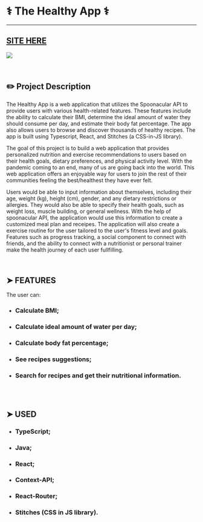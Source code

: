 # ⚕️ The Healthy App ⚕️ 
---

## [SITE HERE](https://isabdch.github.io/health-app/#/)

![](https://github.com/MsDerp/CalCommit-Hackathon/blob/ca3ab3e9a9e8a2d235cc6ebdc146d38b25721e0f/Hackathon-main/ezgif.com-gif-maker.gif)
 
 

<br />

## ✏️ Project Description

The Healthy App is a web application that utilizes the Spoonacular API to provide users with various health-related features. These features include the ability to calculate their BMI, determine the ideal amount of water they should consume per day, and estimate their body fat percentage. The app also allows users to browse and discover thousands of healthy recipes. The app is built using Typescript, React, and Stitches (a CSS-in-JS library).


The goal of this project is to build a web application that provides personalized nutrition and exercise recommendations to users based on their health goals, dietary preferences, and physical activity level. With the pandemic coming to an end, many of us are going back into the world. This web application offers an enjoyable way for users to join the rest of their communities feeling the best/healthest they have ever felt.

Users would be able to input information about themselves, including their age, weight (kg), height (cm), gender, and any dietary restrictions or allergies. They would also be able to specify their health goals, such as weight loss, muscle building, or general wellness. With the help of spoonacular API, the application would use this information to create a customized meal plan and receipes. The application will also create a exercise routine for the user tailored to the user's fitness level and goals. Features such as progress tracking, a social component to connect with friends, and the ability to connect with a nutritionist or personal trainer make the health journey of each user fullfilling. 



<br />

## ➤ FEATURES

The user can:

- ### Calculate BMI;
- ### Calculate ideal amount of water per day;
- ### Calculate body fat percentage;
- ### See recipes suggestions;
- ### Search for recipes and get their nutritional information.

<br />

<br />

## ➤ USED

- ### TypeScript;

- ### Java;

- ### React;

- ### Context-API;

- ### React-Router;

- ### Stitches (CSS in JS library).

